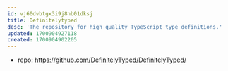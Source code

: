 ```yaml
---
id: vj60dvbtgx3i9j8nb01dksj
title: Definitelytyped
desc: 'The repository for high quality TypeScript type definitions.'
updated: 1700904927118
created: 1700904902205
---
```


- repo: https://github.com/DefinitelyTyped/DefinitelyTyped/